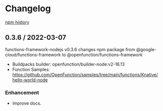 # Changelog

[npm history][1]

[1]: https://www.npmjs.com/package/@openfunction/functions-framework?activeTab=versions

## 0.3.6 / 2022-03-07

functions-framework-nodejs v0.3.6 changes npm package from @google-cloud/functions-framework to @openfunction/functions-framework

- Buildpacks builder: openfunction/builder-node:v2-16.13
- Function Samples: https://github.com/OpenFunction/samples/tree/main/functions/Knative/hello-world-node

### Enhancement

- Improve docs.